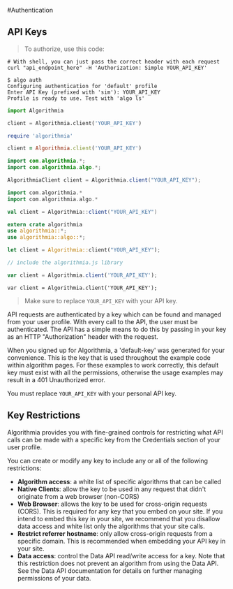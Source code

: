 #Authentication

## API Keys

> To authorize, use this code:

```shell
# With shell, you can just pass the correct header with each request
curl "api_endpoint_here" -H 'Authorization: Simple YOUR_API_KEY'
```
```cli
$ algo auth
Configuring authentication for 'default' profile
Enter API Key (prefixed with 'sim'): YOUR_API_KEY
Profile is ready to use. Test with 'algo ls'
```

```python
import Algorithmia

client = Algorithmia.client('YOUR_API_KEY')
```

```ruby
require 'algorithmia'

client = Algorithmia.client('YOUR_API_KEY')
```


```java
import com.algorithmia.*;
import com.algorithmia.algo.*;

AlgorithmiaClient client = Algorithmia.client("YOUR_API_KEY");
```

```scala
import com.algorithmia.*
import com.algorithmia.algo.*

val client = Algorithmia::client("YOUR_API_KEY")
```

```rust
extern crate algorithmia
use algorithmia::*;
use algorithmia::algo::*;

let client = Algorithmia::client("YOUR_API_KEY");
```

```javascript
// include the algorithmia.js library

var client = Algorithmia.client('YOUR_API_KEY');
```

```nodejs
var client = Algorithmia.client('YOUR_API_KEY');
```


> Make sure to replace `YOUR_API_KEY` with your API key.

API requests are authenticated by a key which can be found and managed from your user profile.
With every call to the API, the user must be authenticated. The API has a simple means to do this by passing in your key as an HTTP "Authorization" header with the request.

When you signed up for Algorithmia, a 'default-key' was generated for your convenience. This is the key that is used throughout the example code within algorithm pages. For these examples to work correctly, this default key must exist with all the permissions, otherwise the usage examples may result in a 401 Unauthorized error.

<aside class="notice">
You must replace <code>YOUR_API_KEY</code> with your personal API key.
</aside>

## Key Restrictions

Algorithmia provides you with fine-grained controls for restricting what API calls can be made with a specific key from the Credentials section of your user profile.

You can create or modify any key to include any or all of the following restrictions:

- __Algorithm access__: a white list of specific algorithms that can be called
- __Native Clients__: allow the key to be used in any request that didn't originate from a web browser (non-CORS)
- __Web Browser__: allows the key to be used for cross-origin requests (CORS). This is required for any key that you embed on your site. If you intend to embed this key in your site, we recommend that you disallow data access and white list only the algorithms that your site calls.
- __Restrict referrer hostname__: only allow cross-origin requests from a specific domain. This is recommended when embedding your API key in your site.
- __Data access__: control the Data API read/write access for a key. Note that this restriction does not prevent an algorithm from using the Data API. See the Data API documentation for details on further managing permissions of your data.








